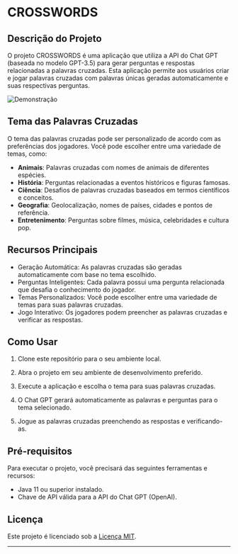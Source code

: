 # CROSSWORDS

## Descrição do Projeto

O projeto CROSSWORDS é uma aplicação que utiliza a API do Chat GPT (baseada no modelo GPT-3.5) para gerar perguntas e respostas relacionadas a palavras cruzadas. Esta aplicação permite aos usuários criar e jogar palavras cruzadas com palavras únicas geradas automaticamente e suas respectivas perguntas.


![Demonstração](https://github.com/TarcioDiniz/CROSSWORDS/assets/106495390/b820b35d-fa7d-4d06-98d2-625a98cc12b7)


## Tema das Palavras Cruzadas

O tema das palavras cruzadas pode ser personalizado de acordo com as preferências dos jogadores. Você pode escolher entre uma variedade de temas, como:

- **Animais**: Palavras cruzadas com nomes de animais de diferentes espécies.
- **História**: Perguntas relacionadas a eventos históricos e figuras famosas.
- **Ciência**: Desafios de palavras cruzadas baseados em termos científicos e conceitos.
- **Geografia**: Geolocalização, nomes de países, cidades e pontos de referência.
- **Entretenimento**: Perguntas sobre filmes, música, celebridades e cultura pop.

## Recursos Principais

- Geração Automática: As palavras cruzadas são geradas automaticamente com base no tema escolhido.
- Perguntas Inteligentes: Cada palavra possui uma pergunta relacionada que desafia o conhecimento do jogador.
- Temas Personalizados: Você pode escolher entre uma variedade de temas para suas palavras cruzadas.
- Jogo Interativo: Os jogadores podem preencher as palavras cruzadas e verificar as respostas.

## Como Usar

1. Clone este repositório para o seu ambiente local.

2. Abra o projeto em seu ambiente de desenvolvimento preferido.

3. Execute a aplicação e escolha o tema para suas palavras cruzadas.

4. O Chat GPT gerará automaticamente as palavras e perguntas para o tema selecionado.

5. Jogue as palavras cruzadas preenchendo as respostas e verificando-as.

## Pré-requisitos

Para executar o projeto, você precisará das seguintes ferramentas e recursos:

- Java 11 ou superior instalado.
- Chave de API válida para a API do Chat GPT (OpenAI).

## Licença

Este projeto é licenciado sob a [Licença MIT](LICENSE).

---
